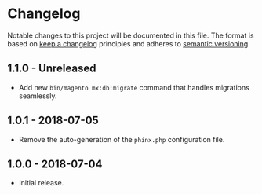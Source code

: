 # Changelog

Notable changes to this project will be documented in this file.
The format is based on [keep a changelog](http://keepachangelog.com/en/1.0.0/) principles
and adheres to [semantic versioning](http://semver.org/spec/v2.0.0.html).

## 1.1.0 - Unreleased

* Add new `bin/magento mx:db:migrate` command that handles migrations seamlessly.

## 1.0.1 - 2018-07-05

* Remove the auto-generation of the `phinx.php` configuration file.

## 1.0.0 - 2018-07-04

* Initial release.
